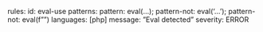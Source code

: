 rules:
id: eval-use
patterns: 
	pattern: eval(…);
	pattern-not: eval(‘…’);
	pattern-not: eval(f””)
languages: [php]
message: ”Eval detected”
severity: ERROR
